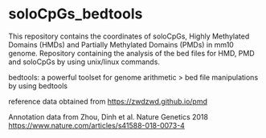 # soloCpGs_bedtools
This repository contains the coordinates of soloCpGs, Highly Methylated Domains (HMDs) and Partially Methylated Domains (PMDs) in mm10 genome. 
Repository containing the analysis of the bed files for HMD, PMD and  soloCpGs by using unix/linux commands. 

bedtools: a powerful toolset for genome arithmetic > bed file manipulations by using bedtools 

reference data obtained from https://zwdzwd.github.io/pmd

Annotation data from Zhou, Dinh et al. Nature Genetics 2018 https://www.nature.com/articles/s41588-018-0073-4
